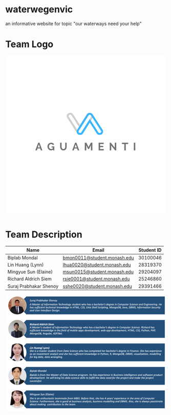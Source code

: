 # waterwegenvic
an informative website for topic "our waterways need your help"

# Team Logo
![Team Logo](https://github.com/rsiem/waterwegenvic/blob/master/team_logo.png)

# Team Description
Name | Email | Student ID
---- | ----- | ----------
Biplab Mondal | bmon0011@student.monash.edu | 30100046
Lin Huang (Lynn) | lhua0020@student.monash.edu | 28319370
Mingyue Sun (Elaine) | msun0015@student.monash.edu | 29204097
Richard Aldrich Siem | rsie0001@student.monash.edu | 25246860
Suraj Prabhakar Shenoy | sshe0020@student.monash.edu | 29391466
![Team Description](https://github.com/rsiem/waterwegenvic/blob/master/team_description.png)
